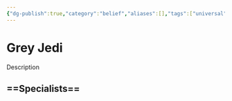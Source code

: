 ```yaml
---
{"dg-publish":true,"category":"belief","aliases":[],"tags":["universal","forceblief"],"permalink":"/grey-jedi/","dgHomeLink":true,"dgPassFrontmatter":true}
---
```


# Grey Jedi
Description

==Specialists==
- 